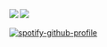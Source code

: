 <a href="https://github.com/anuraghazra/github-readme-stats">
  <img align="left" src="https://github-readme-stats.vercel.app/api?username=787B-R26B&count_private=true&show_icons=true&theme=github_dark_dimmed" />
</a>
<a href="https://github.com/anuraghazra/github-readme-stats">
  <img align="left" src="https://github-readme-stats.vercel.app/api/top-langs/?username=787B-R26B&theme=github_dark_dimmed&layout=compact" />
</a>　　

<br clear="both" />
<p>

[![spotify-github-profile](https://spotify-github-profile.kittinanx.com/api/view?uid=31qk2fz7rgwcfgm53jyvy4pphl6m&cover_image=true&theme=spotify-embed&show_offline=true&background_color=24292f&interchange=false&profanity=false&bar_color=53b14f&bar_color_cover=false&mode=dark)](https://spotify-github-profile.kittinanx.com/api/view?uid=31qk2fz7rgwcfgm53jyvy4pphl6m&redirect=true)

</p>
